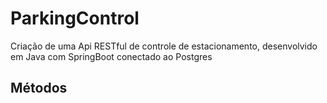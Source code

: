 # ParkingControl
Criação de uma Api RESTful de controle de estacionamento, desenvolvido em Java com SpringBoot conectado ao Postgres

## Métodos
